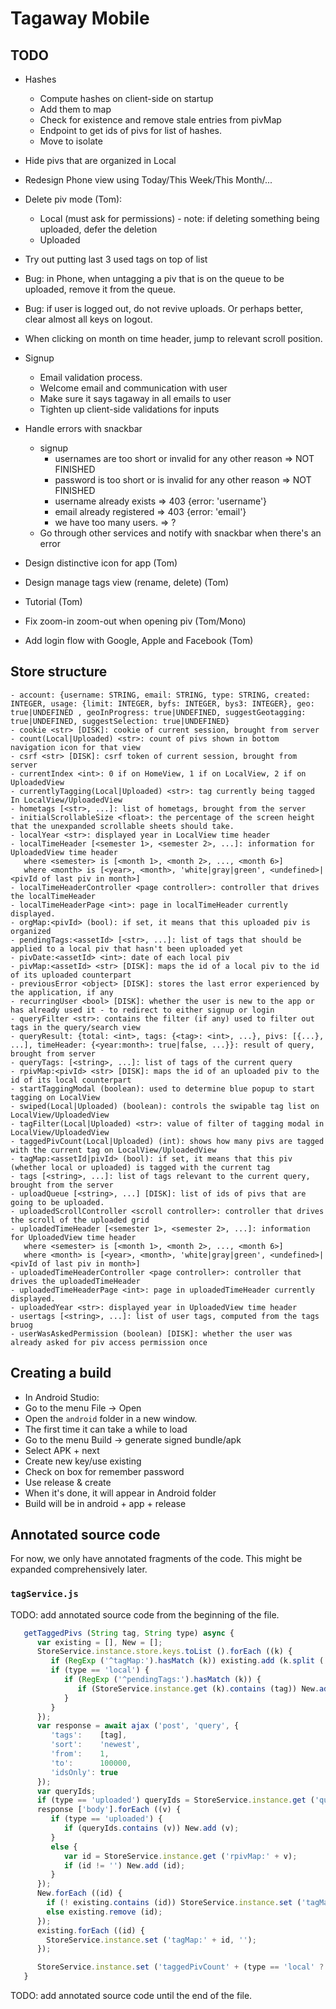 # Tagaway Mobile

## TODO

- Hashes
   - Compute hashes on client-side on startup
   - Add them to map
   - Check for existence and remove stale entries from pivMap
   - Endpoint to get ids of pivs for list of hashes.
   - Move to isolate
- Hide pivs that are organized in Local
- Redesign Phone view using Today/This Week/This Month/...
- Delete piv mode (Tom):
   - Local (must ask for permissions) - note: if deleting something being uploaded, defer the deletion
   - Uploaded

- Try out putting last 3 used tags on top of list
- Bug: in Phone, when untagging a piv that is on the queue to be uploaded, remove it from the queue.
- Bug: if user is logged out, do not revive uploads. Or perhaps better, clear almost all keys on logout.
- When clicking on month on time header, jump to relevant scroll position.
- Signup
  - Email validation process.
  - Welcome email and communication with user
  - Make sure it says tagaway in all emails to user
  - Tighten up client-side validations for inputs
- Handle errors with snackbar
   - signup
      - usernames are too short or invalid for any other reason => NOT FINISHED
      - password is too short or is invalid for any other reason => NOT FINISHED
      - username already exists => 403 {error: 'username'}
      - email already registered => 403 {error: 'email'}
      - we have too many users. => ?
   - Go through other services and notify with snackbar when there's an error
- Design distinctive icon for app (Tom)
- Design manage tags view (rename, delete) (Tom)
- Tutorial (Tom)
- Fix zoom-in zoom-out when opening piv (Tom/Mono)
- Add login flow with Google, Apple and Facebook (Tom)

## Store structure

```
- account: {username: STRING, email: STRING, type: STRING, created: INTEGER, usage: {limit: INTEGER, byfs: INTEGER, bys3: INTEGER}, geo: true|UNDEFINED , geoInProgress: true|UNDEFINED, suggestGeotagging: true|UNDEFINED, suggestSelection: true|UNDEFINED}
- cookie <str> [DISK]: cookie of current session, brought from server
- count(Local|Uploaded) <str>: count of pivs shown in bottom navigation icon for that view
- csrf <str> [DISK]: csrf token of current session, brought from server
- currentIndex <int>: 0 if on HomeView, 1 if on LocalView, 2 if on UploadedView
- currentlyTagging(Local|Uploaded) <str>: tag currently being tagged In LocalView/UploadedView
- hometags [<str>, ...]: list of hometags, brought from the server
- initialScrollableSize <float>: the percentage of the screen height that the unexpanded scrollable sheets should take.
- localYear <str>: displayed year in LocalView time header
- localTimeHeader [<semester 1>, <semester 2>, ...]: information for UploadedView time header
   where <semester> is [<month 1>, <month 2>, ..., <month 6>]
   where <month> is [<year>, <month>, 'white|gray|green', <undefined>|<pivId of last piv in month>]
- localTimeHeaderController <page controller>: controller that drives the localTimeHeader
- localTimeHeaderPage <int>: page in localTimeHeader currently displayed.
- orgMap:<pivId> (bool): if set, it means that this uploaded piv is organized
- pendingTags:<assetId> [<str>, ...]: list of tags that should be applied to a local piv that hasn't been uploaded yet
- pivDate:<assetId> <int>: date of each local piv
- pivMap:<assetId> <str> [DISK]: maps the id of a local piv to the id of its uploaded counterpart
- previousError <object> [DISK]: stores the last error experienced by the application, if any
- recurringUser <bool> [DISK]: whether the user is new to the app or has already used it - to redirect to either signup or login
- queryFilter <str>: contains the filter (if any) used to filter out tags in the query/search view
- queryResult: {total: <int>, tags: {<tag>: <int>, ...}, pivs: [{...}, ...], timeHeader: {<year:month>: true|false, ...}}: result of query, brought from server
- queryTags: [<string>, ...]: list of tags of the current query
- rpivMap:<pivId> <str> [DISK]: maps the id of an uploaded piv to the id of its local counterpart
- startTaggingModal (boolean): used to determine blue popup to start tagging on LocalView
- swiped(Local|Uploaded) (boolean): controls the swipable tag list on LocalView/UploadedView
- tagFilter(Local|Uploaded) <str>: value of filter of tagging modal in LocalView/UploadedView
- taggedPivCount(Local|Uploaded) (int): shows how many pivs are tagged with the current tag on LocalView/UploadedView
- tagMap:<assetId|pivId> (bool): if set, it means that this piv (whether local or uploaded) is tagged with the current tag
- tags [<string>, ...]: list of tags relevant to the current query, brought from the server
- uploadQueue [<string>, ...] [DISK]: list of ids of pivs that are going to be uploaded.
- uploadedScrollController <scroll controller>: controller that drives the scroll of the uploaded grid
- uploadedTimeHeader [<semester 1>, <semester 2>, ...]: information for UploadedView time header
   where <semester> is [<month 1>, <month 2>, ..., <month 6>]
   where <month> is [<year>, <month>, 'white|gray|green', <undefined>|<pivId of last piv in month>]
- uploadedTimeHeaderController <page controller>: controller that drives the uploadedTimeHeader
- uploadedTimeHeaderPage <int>: page in uploadedTimeHeader currently displayed.
- uploadedYear <str>: displayed year in UploadedView time header
- usertags [<string>, ...]: list of user tags, computed from the tags bruog
- userWasAskedPermission (boolean) [DISK]: whether the user was already asked for piv access permission once
```

## Creating a build

- In Android Studio:
- Go to the menu File -> Open
- Open the `android` folder in a new window.
- The first time it can take a while to load
- Go to the menu Build -> generate signed bundle/apk
- Select APK + next
- Create new key/use existing
- Check on box for remember password
- Use release & create
- When it's done, it will appear in Android folder
- Build will be in android + app + release

## Annotated source code

For now, we only have annotated fragments of the code. This might be expanded comprehensively later.

### `tagService.js`

TODO: add annotated source code from the beginning of the file.

```javascript
   getTaggedPivs (String tag, String type) async {
      var existing = [], New = [];
      StoreService.instance.store.keys.toList ().forEach ((k) {
         if (RegExp ('^tagMap:').hasMatch (k)) existing.add (k.split (':') [1]);
         if (type == 'local') {
            if (RegExp ('^pendingTags:').hasMatch (k)) {
               if (StoreService.instance.get (k).contains (tag)) New.add (k.split (':') [1]);
            }
         }
      });
      var response = await ajax ('post', 'query', {
         'tags':    [tag],
         'sort':    'newest',
         'from':    1,
         'to':      100000,
         'idsOnly': true
      });
      var queryIds;
      if (type == 'uploaded') queryIds = StoreService.instance.get ('queryResult') ['pivs'].map ((v) => v ['id']);
      response ['body'].forEach ((v) {
         if (type == 'uploaded') {
            if (queryIds.contains (v)) New.add (v);
         }
         else {
            var id = StoreService.instance.get ('rpivMap:' + v);
            if (id != '') New.add (id);
         }
      });
      New.forEach ((id) {
        if (! existing.contains (id)) StoreService.instance.set ('tagMap:' + id, true);
        else existing.remove (id);
      });
      existing.forEach ((id) {
        StoreService.instance.set ('tagMap:' + id, '');
      });

      StoreService.instance.set ('taggedPivCount' + (type == 'local' ? 'Local' : 'Uploaded'), New.length);
   }
```

TODO: add annotated source code until the end of the file.
